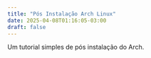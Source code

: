 ```yaml
---
title: "Pós Instalação Arch Linux"
date: 2025-04-08T01:16:05-03:00
draft: false
---
```


Um tutorial simples de pós instalação do Arch.
